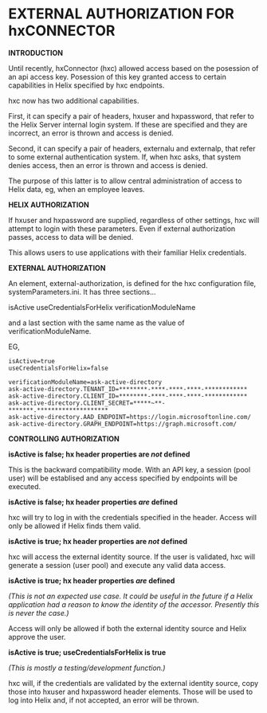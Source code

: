 

# EXTERNAL AUTHORIZATION FOR hxCONNECTOR

**INTRODUCTION**

Until recently, hxConnector (hxc) allowed access based on the posession of an api access key. Posession of this key granted access to certain capabilities in Helix specified by hxc endpoints. 

hxc now has two additional capabilities.

First, it can specify a pair of headers, hxuser and hxpassword, that refer to the Helix Server internal login system. If these are specified and they are incorrect, an error is thrown and access is denied.

Second, it can specify a pair of headers, externalu and externalp, that refer to some external authentication system. If, when hxc asks, that system denies access, then an error is thrown and access is denied.

The purpose of this latter is to allow central administration of access to Helix data, eg, when an employee leaves.

**HELIX AUTHORIZATION**

If hxuser and hxpassword are supplied, regardless of other settings, hxc will attempt to login with these parameters. Even if external authorization passes, access to data will be denied.

This allows users to use applications with their familiar Helix credentials.

**EXTERNAL AUTHORIZATION**

An element, external-authorization, is defined for the hxc configuration file, systemParameters.ini. It has three sections...

isActive
useCredentialsForHelix
verificationModuleName

and a last section with the same name as the value of verificationModuleName.

EG,

```[external-authorization]
isActive=true
useCredentialsForHelix=false

verificationModuleName=ask-active-directory
ask-active-directory.TENANT_ID=********-****-****-****-************
ask-active-directory.CLIENT_ID=********-****-****-****-************
ask-active-directory.CLIENT_SECRET=*****~**-*******.********************
ask-active-directory.AAD_ENDPOINT=https://login.microsoftonline.com/
ask-active-directory.GRAPH_ENDPOINT=https://graph.microsoft.com/
```

**CONTROLLING AUTHORIZATION**

**isActive is false; hx header properties are _not_ defined**

This is the backward compatibility mode. With an API key, a session (pool user) will be establised and any access specified by endpoints will be executed.


**isActive is false; hx header properties _are_ defined**

hxc will try to log in with the credentials specified in the header. Access will only be allowed if Helix finds them valid.

**isActive is true; hx header properties are _not_ defined**

hxc will access the external identity source. If the user is validated, hxc will generate a session (user pool) and execute any valid data access.


**isActive is true; hx header properties _are_ defined**

*(This is not an expected use case. It could be useful in the future if a Helix application had a reason to know the identity of the accessor. Presently this is never the case.)*

Access will only be allowed if both the external identity source and Helix approve the user.

**isActive is true; useCredentialsForHelix is true**

*(This is mostly a testing/development function.)*

hxc will, if the credentials are validated by the external identity source, copy those into hxuser and hxpassword header elements. Those will be used to log into Helix and, if not accepted, an error will be thrown.

